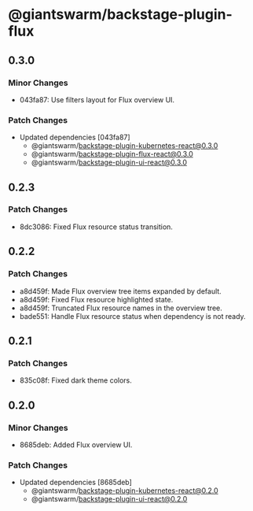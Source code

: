 # @giantswarm/backstage-plugin-flux

## 0.3.0

### Minor Changes

- 043fa87: Use filters layout for Flux overview UI.

### Patch Changes

- Updated dependencies [043fa87]
  - @giantswarm/backstage-plugin-kubernetes-react@0.3.0
  - @giantswarm/backstage-plugin-flux-react@0.3.0
  - @giantswarm/backstage-plugin-ui-react@0.3.0

## 0.2.3

### Patch Changes

- 8dc3086: Fixed Flux resource status transition.

## 0.2.2

### Patch Changes

- a8d459f: Made Flux overview tree items expanded by default.
- a8d459f: Fixed Flux resource highlighted state.
- a8d459f: Truncated Flux resource names in the overview tree.
- bade551: Handle Flux resource status when dependency is not ready.

## 0.2.1

### Patch Changes

- 835c08f: Fixed dark theme colors.

## 0.2.0

### Minor Changes

- 8685deb: Added Flux overview UI.

### Patch Changes

- Updated dependencies [8685deb]
  - @giantswarm/backstage-plugin-kubernetes-react@0.2.0
  - @giantswarm/backstage-plugin-ui-react@0.2.0
